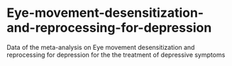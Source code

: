 # Eye-movement-desensitization-and-reprocessing-for-depression
Data of the meta-analysis on Eye movement desensitization and reprocessing for depression for the the treatment of depressive symptoms
